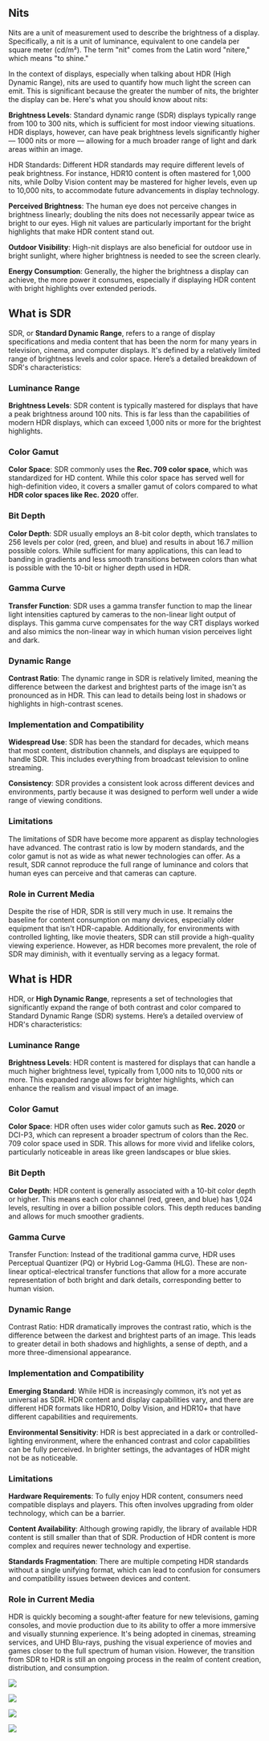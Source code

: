 ## Nits

Nits are a unit of measurement used to describe the brightness of a display. Specifically, a nit is a unit of luminance, equivalent to one candela per square meter (cd/m²). The term "nit" comes from the Latin word "nitere," which means "to shine."

In the context of displays, especially when talking about HDR (High Dynamic Range), nits are used to quantify how much light the screen can emit. This is significant because the greater the number of nits, the brighter the display can be. Here's what you should know about nits:

**Brightness Levels**: Standard dynamic range (SDR) displays typically range from 100 to 300 nits, which is sufficient for most indoor viewing situations. HDR displays, however, can have peak brightness levels significantly higher — 1000 nits or more — allowing for a much broader range of light and dark areas within an image.

HDR Standards: Different HDR standards may require different levels of peak brightness. For instance, HDR10 content is often mastered for 1,000 nits, while Dolby Vision content may be mastered for higher levels, even up to 10,000 nits, to accommodate future advancements in display technology.

**Perceived Brightness**: The human eye does not perceive changes in brightness linearly; doubling the nits does not necessarily appear twice as bright to our eyes. High nit values are particularly important for the bright highlights that make HDR content stand out.

**Outdoor Visibility**: High-nit displays are also beneficial for outdoor use in bright sunlight, where higher brightness is needed to see the screen clearly.

**Energy Consumption**: Generally, the higher the brightness a display can achieve, the more power it consumes, especially if displaying HDR content with bright highlights over extended periods.

## What is SDR

SDR, or **Standard Dynamic Range**, refers to a range of display specifications and media content that has been the norm for many years in television, cinema, and computer displays. It's defined by a relatively limited range of brightness levels and color space. Here’s a detailed breakdown of SDR's characteristics:

### Luminance Range

**Brightness Levels**: SDR content is typically mastered for displays that have a peak brightness around 100 nits. This is far less than the capabilities of modern HDR displays, which can exceed 1,000 nits or more for the brightest highlights.

### Color Gamut

**Color Space**: SDR commonly uses the **Rec. 709 color space**, which was standardized for HD content. While this color space has served well for high-definition video, it covers a smaller gamut of colors compared to what **HDR color spaces like Rec. 2020** offer.

### Bit Depth

**Color Depth**: SDR usually employs an 8-bit color depth, which translates to 256 levels per color (red, green, and blue) and results in about 16.7 million possible colors. While sufficient for many applications, this can lead to banding in gradients and less smooth transitions between colors than what is possible with the 10-bit or higher depth used in HDR.

### Gamma Curve

**Transfer Function**: SDR uses a gamma transfer function to map the linear light intensities captured by cameras to the non-linear light output of displays. This gamma curve compensates for the way CRT displays worked and also mimics the non-linear way in which human vision perceives light and dark.

### Dynamic Range

**Contrast Ratio**: The dynamic range in SDR is relatively limited, meaning the difference between the darkest and brightest parts of the image isn't as pronounced as in HDR. This can lead to details being lost in shadows or highlights in high-contrast scenes.

### Implementation and Compatibility

**Widespread Use**: SDR has been the standard for decades, which means that most content, distribution channels, and displays are equipped to handle SDR. This includes everything from broadcast television to online streaming.

**Consistency**: SDR provides a consistent look across different devices and environments, partly because it was designed to perform well under a wide range of viewing conditions.

### Limitations

The limitations of SDR have become more apparent as display technologies have advanced. The contrast ratio is low by modern standards, and the color gamut is not as wide as what newer technologies can offer. As a result, SDR cannot reproduce the full range of luminance and colors that human eyes can perceive and that cameras can capture.

### Role in Current Media

Despite the rise of HDR, SDR is still very much in use. It remains the baseline for content consumption on many devices, especially older equipment that isn't HDR-capable. Additionally, for environments with controlled lighting, like movie theaters, SDR can still provide a high-quality viewing experience. However, as HDR becomes more prevalent, the role of SDR may diminish, with it eventually serving as a legacy format.

## What is HDR

HDR, or **High Dynamic Range**, represents a set of technologies that significantly expand the range of both contrast and color compared to Standard Dynamic Range (SDR) systems. Here’s a detailed overview of HDR's characteristics:

### Luminance Range

**Brightness Levels**: HDR content is mastered for displays that can handle a much higher brightness level, typically from 1,000 nits to 10,000 nits or more. This expanded range allows for brighter highlights, which can enhance the realism and visual impact of an image.

### Color Gamut

**Color Space**: HDR often uses wider color gamuts such as **Rec. 2020** or DCI-P3, which can represent a broader spectrum of colors than the Rec. 709 color space used in SDR. This allows for more vivid and lifelike colors, particularly noticeable in areas like green landscapes or blue skies.

### Bit Depth

**Color Depth**: HDR content is generally associated with a 10-bit color depth or higher. This means each color channel (red, green, and blue) has 1,024 levels, resulting in over a billion possible colors. This depth reduces banding and allows for much smoother gradients.

### Gamma Curve

Transfer Function: Instead of the traditional gamma curve, HDR uses Perceptual Quantizer (PQ) or Hybrid Log-Gamma (HLG). These are non-linear optical-electrical transfer functions that allow for a more accurate representation of both bright and dark details, corresponding better to human vision.

### Dynamic Range

Contrast Ratio: HDR dramatically improves the contrast ratio, which is the difference between the darkest and brightest parts of an image. This leads to greater detail in both shadows and highlights, a sense of depth, and a more three-dimensional appearance.

### Implementation and Compatibility

**Emerging Standard**: While HDR is increasingly common, it’s not yet as universal as SDR. HDR content and display capabilities vary, and there are different HDR formats like HDR10, Dolby Vision, and HDR10+ that have different capabilities and requirements.

**Environmental Sensitivity**: HDR is best appreciated in a dark or controlled-lighting environment, where the enhanced contrast and color capabilities can be fully perceived. In brighter settings, the advantages of HDR might not be as noticeable.

### Limitations

**Hardware Requirements**: To fully enjoy HDR content, consumers need compatible displays and players. This often involves upgrading from older technology, which can be a barrier.

**Content Availability**: Although growing rapidly, the library of available HDR content is still smaller than that of SDR. Production of HDR content is more complex and requires newer technology and expertise.

**Standards Fragmentation**: There are multiple competing HDR standards without a single unifying format, which can lead to confusion for consumers and compatibility issues between devices and content.

### Role in Current Media

HDR is quickly becoming a sought-after feature for new televisions, gaming consoles, and movie production due to its ability to offer a more immersive and visually stunning experience. It's being adopted in cinemas, streaming services, and UHD Blu-rays, pushing the visual experience of movies and games closer to the full spectrum of human vision. However, the transition from SDR to HDR is still an ongoing process in the realm of content creation, distribution, and consumption.

![](./_img/hdr_vs_sdr_1.png)

![](./_img/hdr_vs_sdr_2.png)

![](./_img/hdr_vs_sdr_3.png)

![](./_img/hdr_vs_sdr_4.png)

